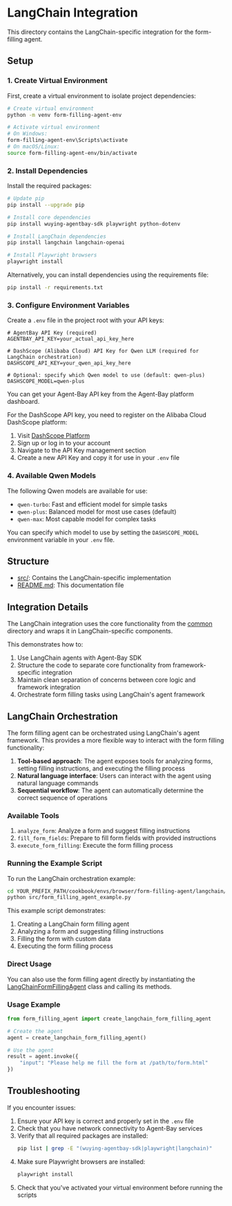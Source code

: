# LangChain Integration

This directory contains the LangChain-specific integration for the form-filling agent.

## Setup

### 1. Create Virtual Environment

First, create a virtual environment to isolate project dependencies:

```bash
# Create virtual environment
python -m venv form-filling-agent-env

# Activate virtual environment
# On Windows:
form-filling-agent-env\Scripts\activate
# On macOS/Linux:
source form-filling-agent-env/bin/activate
```

### 2. Install Dependencies

Install the required packages:

```bash
# Update pip
pip install --upgrade pip

# Install core dependencies
pip install wuying-agentbay-sdk playwright python-dotenv

# Install LangChain dependencies
pip install langchain langchain-openai

# Install Playwright browsers
playwright install
```

Alternatively, you can install dependencies using the requirements file:

```bash
pip install -r requirements.txt
```

### 3. Configure Environment Variables

Create a `.env` file in the project root with your API keys:

```env
# AgentBay API Key (required)
AGENTBAY_API_KEY=your_actual_api_key_here

# DashScope (Alibaba Cloud) API Key for Qwen LLM (required for LangChain orchestration)
DASHSCOPE_API_KEY=your_qwen_api_key_here

# Optional: specify which Qwen model to use (default: qwen-plus)
DASHSCOPE_MODEL=qwen-plus
```

You can get your Agent-Bay API key from the Agent-Bay platform dashboard.

For the DashScope API key, you need to register on the Alibaba Cloud DashScope platform:
1. Visit [DashScope Platform](https://bailian.console.aliyun.com/#/home)
2. Sign up or log in to your account
3. Navigate to the API Key management section
4. Create a new API Key and copy it for use in your `.env` file

### 4. Available Qwen Models

The following Qwen models are available for use:
- `qwen-turbo`: Fast and efficient model for simple tasks
- `qwen-plus`: Balanced model for most use cases (default)
- `qwen-max`: Most capable model for complex tasks

You can specify which model to use by setting the `DASHSCOPE_MODEL` environment variable in your `.env` file.

## Structure

- [src/](./src/): Contains the LangChain-specific implementation
- [README.md](./README.md): This documentation file

## Integration Details

The LangChain integration uses the core functionality from the [common](../common/) directory and wraps it in LangChain-specific components.

This demonstrates how to:
1. Use LangChain agents with Agent-Bay SDK
2. Structure the code to separate core functionality from framework-specific integration
3. Maintain clean separation of concerns between core logic and framework integration
4. Orchestrate form filling tasks using LangChain's agent framework

## LangChain Orchestration

The form filling agent can be orchestrated using LangChain's agent framework. This provides a more flexible way to interact with the form filling functionality:

1. **Tool-based approach**: The agent exposes tools for analyzing forms, setting filling instructions, and executing the filling process
2. **Natural language interface**: Users can interact with the agent using natural language commands
3. **Sequential workflow**: The agent can automatically determine the correct sequence of operations

### Available Tools

1. `analyze_form`: Analyze a form and suggest filling instructions
2. `fill_form_fields`: Prepare to fill form fields with provided instructions
3. `execute_form_filling`: Execute the form filling process

### Running the Example Script

To run the LangChain orchestration example:

```bash
cd YOUR_PREFIX_PATH/cookbook/envs/browser/form-filling-agent/langchain/
python src/form_filling_agent_example.py
```

This example script demonstrates:
1. Creating a LangChain form filling agent
2. Analyzing a form and suggesting filling instructions
3. Filling the form with custom data
4. Executing the form filling process

### Direct Usage

You can also use the form filling agent directly by instantiating the [LangChainFormFillingAgent](./src/form_filling_agent.py) class and calling its methods.

### Usage Example

```python
from form_filling_agent import create_langchain_form_filling_agent

# Create the agent
agent = create_langchain_form_filling_agent()

# Use the agent
result = agent.invoke({
    "input": "Please help me fill the form at /path/to/form.html"
})
```

## Troubleshooting

If you encounter issues:

1. Ensure your API key is correct and properly set in the `.env` file
2. Check that you have network connectivity to Agent-Bay services
3. Verify that all required packages are installed:
   ```bash
   pip list | grep -E "(wuying-agentbay-sdk|playwright|langchain)"
   ```
4. Make sure Playwright browsers are installed:
   ```bash
   playwright install
   ```
5. Check that you've activated your virtual environment before running the scripts